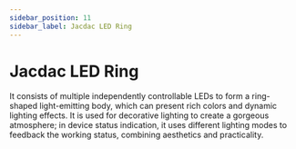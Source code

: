 ```yaml
---
sidebar_position: 11
sidebar_label: Jacdac LED Ring
---
```


# Jacdac LED Ring

It consists of multiple independently controllable LEDs to form a ring-shaped light-emitting body, which can present rich colors and dynamic lighting effects. It is used for decorative lighting to create a gorgeous atmosphere; in device status indication, it uses different lighting modes to feedback the working status, combining aesthetics and practicality.
